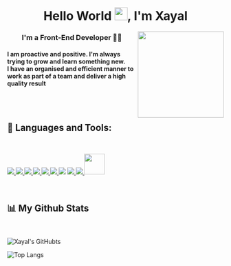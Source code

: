<h1 align="center">Hello World <img src="https://raw.githubusercontent.com/MartinHeinz/MartinHeinz/master/wave.gif" width="30px">, I'm Xayal</h1>
<img width="200px" align='right' src="https://media2.giphy.com/media/ahVlmHJzTMxygUxUou/giphy.gif?cid=790b761134404c750dc39cc55267d8a8a66ae0b7ec62c2e8&rid=giphy.gif&ct=s"/>
<h3 align="center">I'm a Front-End Developer 👨‍💻</h3> 
<h4 align='left'>I am proactive and positive. I'm always trying to grow and learn something new.<br> I have an organised and efficient manner to work as part of a team and deliver a high quality result</h4>  <br>  <br>

## 🚀 Languages and Tools:
  <br>
<p align="left"> 
    <a href="https://www.w3.org/html/" target="_blank"> <img src="https://img.icons8.com/color/48/000000/html-5.png" /> </a> 
    <a href="https://www.w3schools.com/css/" target="_blank"> <img src="https://img.icons8.com/color/48/000000/css3.png"/> </a> 
    <a href="https://material-ui.com/" target="_blank"> <img src="https://img.icons8.com/color/48/000000/bootstrap.png"/> </a> 
    <a href="https://reactjs.org/" target="_blank"> <img src="https://img.icons8.com/color/48/000000/react-native.png"/> </a>
    <a href="https://redux.js.org" target="_blank"> <img src="https://img.icons8.com/color/48/000000/redux.png"/> </a>
    <a href="https://developer.mozilla.org/en-US/docs/Web/JavaScript" target="_blank"> <img src="https://img.icons8.com/color/48/000000/javascript.png"/> </a> 
    <a href="https://material-ui.com/" target="_blank"><img src="https://img.icons8.com/ios-filled/50/000000/jquery.png"/></a>
    <a href="https://firebase.google.com/" target="_blank"> <img src="https://img.icons8.com/color/48/000000/firebase.png"/> </a> 
    <a href="https://git-scm.com/" target="_blank"> <img src="https://img.icons8.com/color/48/000000/git.png"/> </a>
    <a href="https://www.figma.com/" target="_blank"> <img style="width: 48px" src="https://cdn2.downdetector.com/static/uploads/c/300/0d4f7/figma2.png"/> </a>    
</p>
  <br>

## 📊 My Github Stats 
  <br>
 
![Xayal's GitHubts](https://github-readme-stats.vercel.app/api?username=XayalAhmad&show_icons=true&count_private=true&theme=ayu-mirage&hide_border=true)

![Top Langs](https://github-readme-stats.vercel.app/api/top-langs/?username=xayalahmad&langs_count=8&count_private=true&layout=compact&theme=ayu-mirage&hide_border=true)
